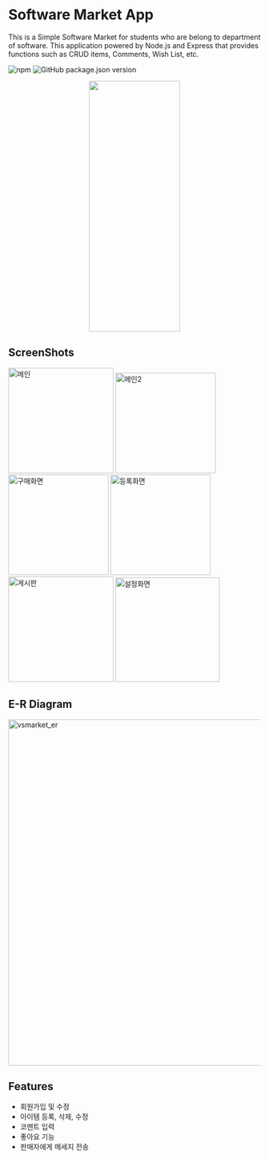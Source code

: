 # Software Market App
This is a Simple Software Market for students who are belong to department of software. This application powered by Node.js and Express that provides functions such as CRUD items, Comments, Wish List, etc.

<div>
  <img alt="npm" src="https://img.shields.io/npm/v/npm?color=845df0">
  <img alt="GitHub package.json version" src="https://img.shields.io/github/package-json/v/sehoHwang/VisualMarket_client?color=b69dfc">
</div>

<p align="center"><img src="https://user-images.githubusercontent.com/55680343/103491995-43269000-4e6b-11eb-9dd2-c1f2af53386f.png" width = "60%" height="500"></p>


ScreenShots
----------------

<div>
  <img width="210" alt="메인" src="https://user-images.githubusercontent.com/55680343/103493836-02347880-4e77-11eb-9427-009b3c200724.PNG">
  <img width="200" alt="메인2" src="https://user-images.githubusercontent.com/55680343/103493841-06f92c80-4e77-11eb-8821-2a96470e6303.PNG">
  <img width="200" alt="구매화면" src="https://user-images.githubusercontent.com/55680343/103493844-111b2b00-4e77-11eb-9686-55440c5d22ac.PNG">
  <img width="200" alt="등록화면" src="https://user-images.githubusercontent.com/55680343/103493845-14161b80-4e77-11eb-8060-e01b96ff0a23.PNG">
  <img width="210" alt="게시판" src="https://user-images.githubusercontent.com/55680343/103493847-17110c00-4e77-11eb-9339-9d0eaa58448b.PNG">
  <img width="208" alt="설정화면" src="https://user-images.githubusercontent.com/55680343/103493848-19736600-4e77-11eb-978d-224a82642dc9.PNG">

</div>


E-R Diagram
---
<img width="690" alt="vsmarket_er" src="https://user-images.githubusercontent.com/55680343/116849718-34d65e00-ac2a-11eb-8bb8-01c71c095bf1.png">


Features
---
- 회원가입 및 수정
- 아이템 등록, 삭제, 수정
- 코멘트 입력
- 좋아요 기능
- 판매자에게 메세지 전송
